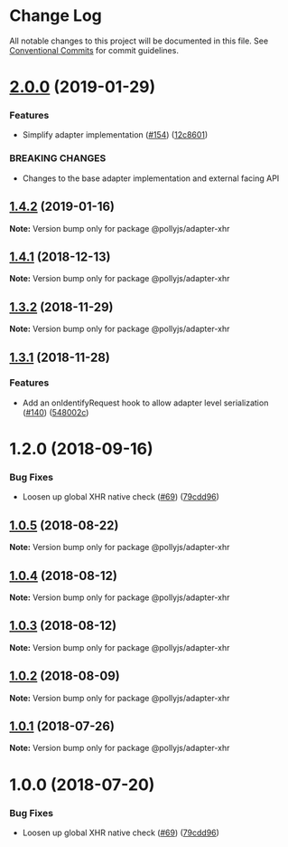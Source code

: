 # Change Log

All notable changes to this project will be documented in this file.
See [Conventional Commits](https://conventionalcommits.org) for commit guidelines.

# [2.0.0](https://github.com/netflix/pollyjs/tree/master/packages/@pollyjs/adapter-xhr/compare/v1.4.2...v2.0.0) (2019-01-29)


### Features

* Simplify adapter implementation ([#154](https://github.com/netflix/pollyjs/tree/master/packages/[@pollyjs](https://github.com/pollyjs)/adapter-xhr/issues/154)) ([12c8601](https://github.com/netflix/pollyjs/tree/master/packages/@pollyjs/adapter-xhr/commit/12c8601))


### BREAKING CHANGES

* Changes to the base adapter implementation and external facing API





## [1.4.2](https://github.com/netflix/pollyjs/tree/master/packages/@pollyjs/adapter-xhr/compare/v1.4.1...v1.4.2) (2019-01-16)

**Note:** Version bump only for package @pollyjs/adapter-xhr





## [1.4.1](https://github.com/netflix/pollyjs/tree/master/packages/@pollyjs/adapter-xhr/compare/v1.4.0...v1.4.1) (2018-12-13)

**Note:** Version bump only for package @pollyjs/adapter-xhr





## [1.3.2](https://github.com/netflix/pollyjs/tree/master/packages/@pollyjs/adapter-xhr/compare/v1.3.1...v1.3.2) (2018-11-29)

**Note:** Version bump only for package @pollyjs/adapter-xhr





## [1.3.1](https://github.com/netflix/pollyjs/tree/master/packages/@pollyjs/adapter-xhr/compare/v1.2.0...v1.3.1) (2018-11-28)


### Features

* Add an onIdentifyRequest hook to allow adapter level serialization ([#140](https://github.com/netflix/pollyjs/tree/master/packages/[@pollyjs](https://github.com/pollyjs)/adapter-xhr/issues/140)) ([548002c](https://github.com/netflix/pollyjs/tree/master/packages/@pollyjs/adapter-xhr/commit/548002c))





<a name="1.2.0"></a>
# 1.2.0 (2018-09-16)


### Bug Fixes

* Loosen up global XHR native check ([#69](https://github.com/netflix/pollyjs/tree/master/packages/[@pollyjs](https://github.com/pollyjs)/adapter-xhr/issues/69)) ([79cdd96](https://github.com/netflix/pollyjs/tree/master/packages/@pollyjs/adapter-xhr/commit/79cdd96))




<a name="1.0.5"></a>
## [1.0.5](https://github.com/netflix/pollyjs/tree/master/packages/@pollyjs/adapter-xhr/compare/@pollyjs/adapter-xhr@1.0.4...@pollyjs/adapter-xhr@1.0.5) (2018-08-22)




**Note:** Version bump only for package @pollyjs/adapter-xhr

<a name="1.0.4"></a>
## [1.0.4](https://github.com/netflix/pollyjs/tree/master/packages/@pollyjs/adapter-xhr/compare/@pollyjs/adapter-xhr@1.0.3...@pollyjs/adapter-xhr@1.0.4) (2018-08-12)




**Note:** Version bump only for package @pollyjs/adapter-xhr

<a name="1.0.3"></a>
## [1.0.3](https://github.com/netflix/pollyjs/tree/master/packages/@pollyjs/adapter-xhr/compare/@pollyjs/adapter-xhr@1.0.2...@pollyjs/adapter-xhr@1.0.3) (2018-08-12)




**Note:** Version bump only for package @pollyjs/adapter-xhr

<a name="1.0.2"></a>
## [1.0.2](https://github.com/netflix/pollyjs/tree/master/packages/@pollyjs/adapter-xhr/compare/@pollyjs/adapter-xhr@1.0.1...@pollyjs/adapter-xhr@1.0.2) (2018-08-09)




**Note:** Version bump only for package @pollyjs/adapter-xhr

<a name="1.0.1"></a>
## [1.0.1](https://github.com/netflix/pollyjs/tree/master/packages/@pollyjs/adapter-xhr/compare/@pollyjs/adapter-xhr@1.0.0...@pollyjs/adapter-xhr@1.0.1) (2018-07-26)




**Note:** Version bump only for package @pollyjs/adapter-xhr

<a name="1.0.0"></a>
# 1.0.0 (2018-07-20)


### Bug Fixes

* Loosen up global XHR native check ([#69](https://github.com/netflix/pollyjs/tree/master/packages/[@pollyjs](https://github.com/pollyjs)/adapter-xhr/issues/69)) ([79cdd96](https://github.com/netflix/pollyjs/tree/master/packages/@pollyjs/adapter-xhr/commit/79cdd96))
